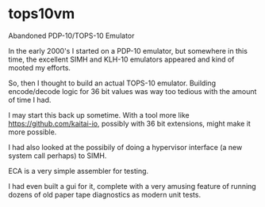 # tops10vm
Abandoned PDP-10/TOPS-10 Emulator

In the early 2000's I started on a PDP-10 emulator, but somewhere in this time, the excellent SIMH and KLH-10 emulators appeared and kind of mooted my efforts.

So, then I thought to build an actual TOPS-10 emulator.   Building encode/decode logic for 36 bit values was way too tedious with the amount of time I had.

I may start this back up sometime.   With a tool more like https://github.com/kaitai-io, possibly with 36 bit extensions, might make it more possible.

I had also looked at the possibily of doing a hypervisor interface (a new system call perhaps) to SIMH.

ECA is a very simple assembler for testing.

I had even built a gui for it, complete with a very amusing feature of running dozens of old paper tape diagnostics as modern unit tests.

